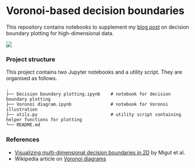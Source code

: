 # Voronoi-based decision boundaries

This repository contains notebooks to supplement my [blog post](https://vivianrjkmr.github.io/2020/09/01/decision-boundary-visualization) on decision boundary plotting for high-dimensional data.

![](https://vivianrjkmr.github.io/assets/decbound/vis_5.png)

### Project structure

This project contains two Jupyter notebooks and a utility script. They are organised as follows.

```
.
├── Decision boundary plotting.ipynb    # notebook for decision boundary plotting
├── Voronoi diagram.ipynb               # notebook for Voronoi illustration
├── utils.py                            # utility script containing helper functions for plotting
└── README.md
```

### References

- [Visualizing multi-dimensional decision boundaries in 2D](https://pure.uva.nl/ws/files/2110683/164710_431596.pdf) by Migut et al.
- Wikipedia article on [Voronoi diagrams](https://en.wikipedia.org/wiki/Voronoi_diagram)
